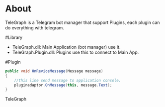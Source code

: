 # About
TeleGraph is a Telegram bot manager that support Plugins, each plugin can do everything with telegram.

#Library
+ TeleGraph.dll: Main Application (bot manager) use it.
+ TeleGraph.Plugin.dll: Plugins use this to connect to Main App.

#Plugin

```csharp
public void OnReviceMessage(Message message)
{
    //this line send message to application console.
    pluginadaptor.OnMessage(this, message.Text);    
}
```
TeleGraph
